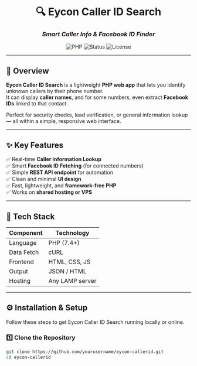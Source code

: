 <div align="center">

# 🔍 Eycon Caller ID Search  
### *Smart Caller Info & Facebook ID Finder*

![PHP](https://img.shields.io/badge/Built%20With-PHP-blue?style=flat-square)
![Status](https://img.shields.io/badge/Status-Active-success?style=flat-square)
![License](https://img.shields.io/badge/License-MIT-lightgrey?style=flat-square)

</div>

---

## 📘 Overview

**Eycon Caller ID Search** is a lightweight **PHP web app** that lets you identify unknown callers by their phone number.  
It can display **caller names**, and for some numbers, even extract **Facebook IDs** linked to that contact.  

Perfect for security checks, lead verification, or general information lookup — all within a simple, responsive web interface.

---

## ✨ Key Features

✅ Real-time **Caller Information Lookup**  
✅ Smart **Facebook ID Fetching** (for connected numbers)  
✅ Simple **REST API endpoint** for automation  
✅ Clean and minimal **UI design**  
✅ Fast, lightweight, and **framework-free PHP**  
✅ Works on **shared hosting or VPS**

---

## 🧩 Tech Stack

| Component | Technology |
|------------|-------------|
| Language | PHP (7.4+) |
| Data Fetch | cURL |
| Frontend | HTML, CSS, JS |
| Output | JSON / HTML |
| Hosting | Any LAMP server |

---

## ⚙️ Installation & Setup

Follow these steps to get Eycon Caller ID Search running locally or online.

### 1️⃣ Clone the Repository
```bash
git clone https://github.com/yourusername/eycon-callerid.git
cd eycon-callerid

